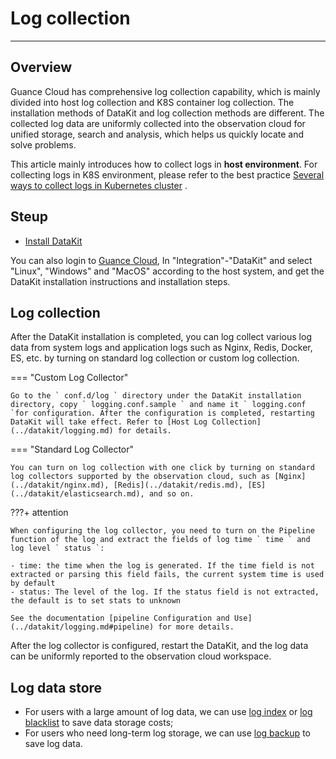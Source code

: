 # Log collection
---

## Overview

Guance Cloud has comprehensive log collection capability, which is mainly divided into host log collection and K8S container log collection. The installation methods of DataKit and log collection methods are different. The collected log data are uniformly collected into the observation cloud for unified storage, search and analysis, which helps us quickly locate and solve problems.

This article mainly introduces how to collect logs in **host environment**. For collecting logs in K8S environment, please refer to the best practice [Several ways to collect logs in Kubernetes cluster](../best-practices/cloud-native/k8s-logs.md) .

## Steup

-  [Install DataKit](../datakit/datakit-install.md) 

You can also login to [Guance Cloud](https://auth.guance.com/login/pwd), In "Integration"-"DataKit" and select "Linux", "Windows" and "MacOS" according to the host system, and get the DataKit installation instructions and installation steps.

## Log collection 

After the DataKit installation is completed, you can log collect various log data from system logs and application logs such as Nginx, Redis, Docker, ES, etc. by turning on standard log collection or custom log collection.

=== "Custom Log Collector" 
 
    Go to the ` conf.d/log ` directory under the DataKit installation directory, copy ` logging.conf.sample ` and name it ` logging.conf `for configuration. After the configuration is completed, restarting DataKit will take effect. Refer to [Host Log Collection](../datakit/logging.md) for details. 
 
=== "Standard Log Collector" 
 
    You can turn on log collection with one click by turning on standard log collectors supported by the observation cloud, such as [Nginx](../datakit/nginx.md), [Redis](../datakit/redis.md), [ES](../datakit/elasticsearch.md), and so on. 


???+ attention

    When configuring the log collector, you need to turn on the Pipeline function of the log and extract the fields of log time ` time ` and log level ` status `: 
 
    - time: the time when the log is generated. If the time field is not extracted or parsing this field fails, the current system time is used by default 
    - status: The level of the log. If the status field is not extracted, the default is to set stats to unknown 
 
    See the documentation [pipeline Configuration and Use](../datakit/logging.md#pipeline) for more details. 

After the log collector is configured, restart the DataKit, and the log data can be uniformly reported to the observation cloud workspace. 

## Log data store 
 
- For users with a large amount of log data, we can use [log index](multi-index.md) or [log blacklist](blacklist.md) to save data storage costs; 
- For users who need long-term log storage, we can use [log backup](backup.md) to save log data. 

